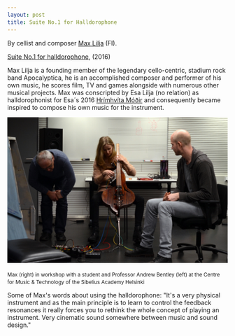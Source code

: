 ```yaml
---
layout: post
title: Suite No.1 for Halldorophone
---
```

By cellist and composer [Max Lilja](https://en.wikipedia.org/wiki/Max_Lilja) (FI).

[Suite No.1 for halldorophone](https://www.maxlilja.com/music-for-halldorophone), (2016)

Max Lilja is a founding member of the legendary cello-centric, stadium rock band Apocalyptica, he is an accomplished composer and performer of his own music, he scores film, TV and games alongside with numerous other musical projects. Max was conscripted by Esa Lilja (no relation) as halldorophonist for Esa´s 2016 [Hrímhvíta Móðir](http://www.halldorophone.info/2016/01/01/Hrimhvita/) and consequently became inspired to compose his own music for the instrument.  

![CMT](/public/img/s2.jpg)  

<small>Max (right) in workshop with a student and Professor Andrew Bentley (left) at the Centre for Music & Technology of the Sibelius Academy Helsinki</small>  

Some of Max's words about using the halldorophone: "It's a very physical instrument and as the main principle is to learn to control the feedback resonances it really forces you to rethink the whole concept of playing an instrument. Very cinematic sound somewhere between music and sound design."

